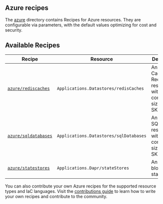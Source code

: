 ## Azure recipes

The [azure](/azure) directory contains Recipes for Azure resources. They are configurable via parameters, with the default values optimizing for cost and security.

## Available Recipes

| Recipe | Resource | Description | Template Path |
|--------|----------|-------------|---------------|
| [`azure/rediscaches`](/azure/rediscaches.bicep) | `Applications.Datastores/redisCaches` | An Azure Cache for Redis resource with a configurable size and SKU. | `ghcr.io/radius-project/recipes/azure/rediscaches:TAG` |
| [`azure/sqldatabases`](/azure/sqldatabases.bicep) | `Applications.Datastores/sqlDatabases` | An Azure SQL server resource with a configurable size and SKU. | `ghcr.io/radius-project/recipes/azure/sqldatabases:TAG` |
| [`azure/statestores`](/azure/statestores.bicep) | `Applications.Dapr/stateStores` |An Azure blob storage state store. | `ghcr.io/radius-project/recipes/azure/statestores:TAG` |

You can also contribute your own Azure recipes for the supported resource types and IaC languages. Visit the [contributions guide](/contributing/contributing-recipes.md) to learn how to write your own recipes and contribute to the community.